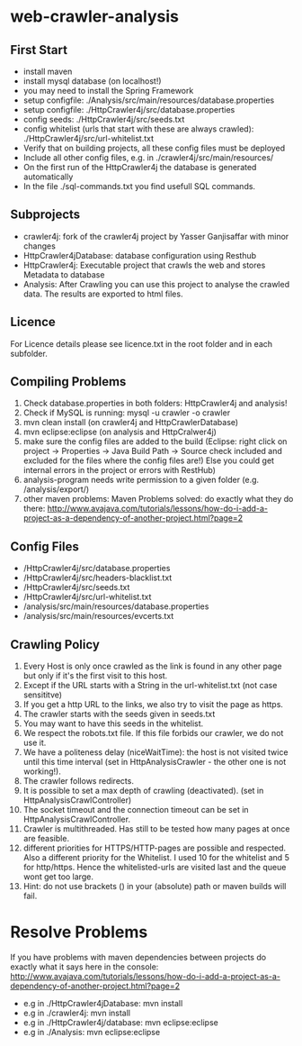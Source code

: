 web-crawler-analysis
====================

## First Start
* install maven
* install mysql database (on localhost!)
* you may need to install the Spring Framework
* setup configfile: ./Analysis/src/main/resources/database.properties
* setup configfile: ./HttpCrawler4j/src/database.properties
* config seeds: ./HttpCrawler4j/src/seeds.txt
* config whitelist (urls that start with these are always crawled): ./HttpCrawler4j/src/url-whitelist.txt
* Verify that on building projects, all these config files must be deployed
* Include all other config files, e.g. in ./crawler4j/src/main/resources/
* On the first run of the HttpCrawler4j the database is generated automatically
* In the file ./sql-commands.txt you find usefull SQL commands.

## Subprojects
* crawler4j: fork of the crawler4j project by Yasser Ganjisaffar with minor changes
* HttpCrawler4jDatabase: database configuration using Resthub
* HttpCrawler4j: Executable project that crawls the web and stores Metadata to database
* Analysis: After Crawling you can use this project to analyse the crawled data. The results are exported to html files.

## Licence
For Licence details please see licence.txt in the root folder and in each subfolder.

## Compiling Problems
1. Check database.properties in both folders: HttpCrawler4j and analysis!
2. Check if MySQL is running:
  mysql -u crawler -o crawler
3. mvn clean install           (on crawler4j and HttpCrawlerDatabase)
4. mvn eclipse:eclipse         (on analysis and HttpCralwer4j)
5. make sure the config files are added to the build
  (Eclipse: right click on project -> Properties -> Java Build Path -> Source
  check included and excluded for the files where the config files are!)
  Else you could get internal errors in the project or errors with RestHub)
6. analysis-program needs write permission to a given folder (e.g. /analysis/export/)
7. other maven problems:
  Maven Problems solved: do exactly what they do there:
  http://www.avajava.com/tutorials/lessons/how-do-i-add-a-project-as-a-dependency-of-another-project.html?page=2

## Config Files
* /HttpCrawler4j/src/database.properties
* /HttpCrawler4j/src/headers-blacklist.txt
* /HttpCrawler4j/src/seeds.txt
* /HttpCrawler4j/src/url-whitelist.txt
* /analysis/src/main/resources/database.properties
* /analysis/src/main/resources/evcerts.txt


## Crawling Policy
1. Every Host is only once crawled as the link is found in any other page but only if it's the first visit to this host.
2. Except if the URL starts with a String in the url-whitelist.txt (not case sensititve)
3. If you get a http URL to the links, we also try to visit the page as https.
4. The crawler starts with the seeds given in seeds.txt
5. You may want to have this seeds in the whitelist.
6. We respect the robots.txt file. If this file forbids our crawler, we do not use it.
7. We have a politeness delay (niceWaitTime): the host is not visited twice until this time interval (set in HttpAnalysisCrawler - the other one is not working!).
8. The crawler follows redirects.
9. It is possible to set a max depth of crawling (deactivated). (set in HttpAnalysisCrawlController)
10. The socket timeout and the connection timeout can be set in HttpAnalysisCrawlController.
11. Crawler is multithreaded. Has still to be tested how many pages at once are feasible.
12. different priorities for HTTPS/HTTP-pages are possible and respected. Also a different priority for the Whitelist.
  I used 10 for the whitelist and 5 for http/https. Hence the whitelisted-urls are visited last and the queue wont get too large.
13. Hint: do not use brackets () in your (absolute) path or maven builds will fail.

# Resolve Problems
If you have problems with maven dependencies between projects do exactly what it says here in the console:
http://www.avajava.com/tutorials/lessons/how-do-i-add-a-project-as-a-dependency-of-another-project.html?page=2

* e.g in ./HttpCrawler4jDatabase: mvn install
* e.g in ./crawler4j: mvn install
* e.g in ./HttpCrawler4j/database: mvn eclipse:eclipse
* e.g in ./Analysis: mvn eclipse:eclipse
